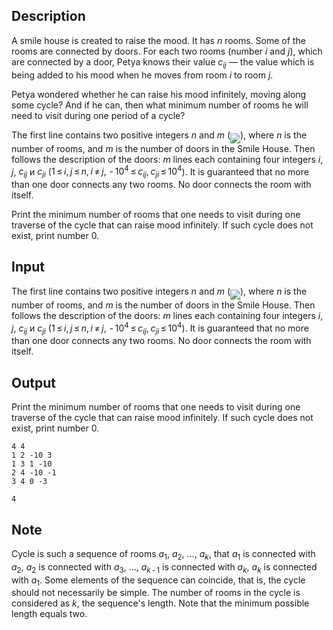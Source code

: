 ## Description

<div><p>A smile house is created to raise the mood. It has <span class="tex-span"><i>n</i></span> rooms. Some of the rooms are connected by doors. For each two rooms (number <span class="tex-span"><i>i</i></span> and <span class="tex-span"><i>j</i></span>), which are connected by a door, Petya knows their value <span class="tex-span"><i>c</i><sub class="lower-index"><i>ij</i></sub></span> — the value which is being added to his mood when he moves from room <span class="tex-span"><i>i</i></span> to room <span class="tex-span"><i>j</i></span>.</p><p>Petya wondered whether he can raise his mood infinitely, moving along some cycle? And if he can, then what minimum number of rooms he will need to visit during one period of a cycle?</p></div><div class="input-specification"><p>The first line contains two positive integers <span class="tex-span"><i>n</i></span> and <span class="tex-span"><i>m</i></span> (<img align="middle" class="tex-formula" src="file://BeFWuOgr.png" style="max-width: 100.0%;max-height: 100.0%;">), where <span class="tex-span"><i>n</i></span> is the number of rooms, and <span class="tex-span"><i>m</i></span> is the number of doors in the Smile House. Then follows the description of the doors: <span class="tex-span"><i>m</i></span> lines each containing four integers <span class="tex-span"><i>i</i></span>, <span class="tex-span"><i>j</i></span>, <span class="tex-span"><i>c</i><sub class="lower-index"><i>ij</i></sub></span> и <span class="tex-span"><i>c</i><sub class="lower-index"><i>ji</i></sub></span> (<span class="tex-span">1 ≤ <i>i</i>, <i>j</i> ≤ <i>n</i>, <i>i</i> ≠ <i>j</i>,  - 10<sup class="upper-index">4</sup> ≤ <i>c</i><sub class="lower-index"><i>ij</i></sub>, <i>c</i><sub class="lower-index"><i>ji</i></sub> ≤ 10<sup class="upper-index">4</sup></span>). It is guaranteed that no more than one door connects any two rooms. No door connects the room with itself.</p></div><div class="output-specification"><p>Print the minimum number of rooms that one needs to visit during one traverse of the cycle that can raise mood infinitely. If such cycle does not exist, print number <span class="tex-span">0</span>.</p></div>

## Input

<p>The first line contains two positive integers <span class="tex-span"><i>n</i></span> and <span class="tex-span"><i>m</i></span> (<img align="middle" class="tex-formula" src="file://BeFWuOgr.png" style="max-width: 100.0%;max-height: 100.0%;">), where <span class="tex-span"><i>n</i></span> is the number of rooms, and <span class="tex-span"><i>m</i></span> is the number of doors in the Smile House. Then follows the description of the doors: <span class="tex-span"><i>m</i></span> lines each containing four integers <span class="tex-span"><i>i</i></span>, <span class="tex-span"><i>j</i></span>, <span class="tex-span"><i>c</i><sub class="lower-index"><i>ij</i></sub></span> и <span class="tex-span"><i>c</i><sub class="lower-index"><i>ji</i></sub></span> (<span class="tex-span">1 ≤ <i>i</i>, <i>j</i> ≤ <i>n</i>, <i>i</i> ≠ <i>j</i>,  - 10<sup class="upper-index">4</sup> ≤ <i>c</i><sub class="lower-index"><i>ij</i></sub>, <i>c</i><sub class="lower-index"><i>ji</i></sub> ≤ 10<sup class="upper-index">4</sup></span>). It is guaranteed that no more than one door connects any two rooms. No door connects the room with itself.</p>

## Output

<p>Print the minimum number of rooms that one needs to visit during one traverse of the cycle that can raise mood infinitely. If such cycle does not exist, print number <span class="tex-span">0</span>.</p>





```input1
4 4
1 2 -10 3
1 3 1 -10
2 4 -10 -1
3 4 0 -3

```




```output1
4

```



## Note

<p>Cycle is such a sequence of rooms <span class="tex-span"><i>a</i><sub class="lower-index">1</sub></span>, <span class="tex-span"><i>a</i><sub class="lower-index">2</sub></span>, ..., <span class="tex-span"><i>a</i><sub class="lower-index"><i>k</i></sub></span>, that <span class="tex-span"><i>a</i><sub class="lower-index">1</sub></span> is connected with <span class="tex-span"><i>a</i><sub class="lower-index">2</sub></span>, <span class="tex-span"><i>a</i><sub class="lower-index">2</sub></span> is connected with <span class="tex-span"><i>a</i><sub class="lower-index">3</sub></span>, ..., <span class="tex-span"><i>a</i><sub class="lower-index"><i>k</i> - 1</sub></span> is connected with <span class="tex-span"><i>a</i><sub class="lower-index"><i>k</i></sub></span>, <span class="tex-span"><i>a</i><sub class="lower-index"><i>k</i></sub></span> is connected with <span class="tex-span"><i>a</i><sub class="lower-index">1</sub></span>. Some elements of the sequence can coincide, that is, the cycle should not necessarily be simple. The number of rooms in the cycle is considered as <span class="tex-span"><i>k</i></span>, the sequence's length. Note that the minimum possible length equals two.</p>
